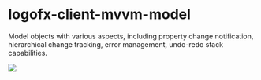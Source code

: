 # logofx-client-mvvm-model
Model objects with various aspects, including property change notification, hierarchical change tracking, error management, undo-redo stack capabilities.

<img src=https://ci.appveyor.com/api/projects/status/github/logofx/logofx-client-mvvm-model>